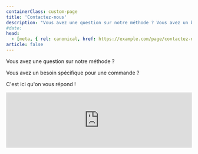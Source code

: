 ```yaml
---
containerClass: custom-page
title: 'Contactez-nous'
description: "Vous avez une question sur notre méthode ? Vous avez un besoin spécifique pour une commande ? C'est ici qu'on vous répond !"
#date:
head:
  - [meta, { rel: canonical, href: https://example.com/page/contactez-nous/ }]
article: false
---
```


Vous avez une question sur notre méthode ?

Vous avez un besoin spécifique pour une commande ?

C'est ici qu'on vous répond !

<!-- markdownlint-disable MD033 -->

<iframe class="contact-form" src="https://tally.so/embed/3EKlLN?alignLeft=1&hideTitle=1&transparentBackground=1&dynamicHeight=1" width="100%" frameborder="0" marginheight="0" marginwidth="0" title="Une question ? Contactez-nous."></iframe>

